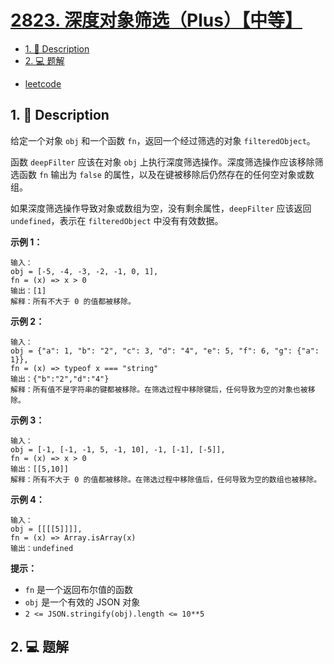 # [2823. 深度对象筛选（Plus）【中等】](https://github.com/Tdahuyou/leetcode/tree/main/2823.%20%E6%B7%B1%E5%BA%A6%E5%AF%B9%E8%B1%A1%E7%AD%9B%E9%80%89%EF%BC%88Plus%EF%BC%89%E3%80%90%E4%B8%AD%E7%AD%89%E3%80%91)

<!-- region:toc -->
- [1. 📝 Description](#1--description)
- [2. 💻 题解](#2--题解)
<!-- endregion:toc -->



- [leetcode](https://leetcode.cn/problems/deep-object-filter)

## 1. 📝 Description

给定一个对象 `obj` 和一个函数 `fn`，返回一个经过筛选的对象 `filteredObject`。

函数 `deepFilter` 应该在对象 `obj` 上执行深度筛选操作。深度筛选操作应该移除筛选函数 `fn` 输出为 `false` 的属性，以及在键被移除后仍然存在的任何空对象或数组。

如果深度筛选操作导致对象或数组为空，没有剩余属性，`deepFilter` 应该返回 `undefined`，表示在 `filteredObject` 中没有有效数据。

**示例 1：**
```
输入：
obj = [-5, -4, -3, -2, -1, 0, 1],
fn = (x) => x > 0
输出：[1]
解释：所有不大于 0 的值都被移除。
```
**示例 2：**
```
输入：
obj = {"a": 1, "b": "2", "c": 3, "d": "4", "e": 5, "f": 6, "g": {"a": 1}},
fn = (x) => typeof x === "string"
输出：{"b":"2","d":"4"}
解释：所有值不是字符串的键都被移除。在筛选过程中移除键后，任何导致为空的对象也被移除。
```
**示例 3：**
```
输入：
obj = [-1, [-1, -1, 5, -1, 10], -1, [-1], [-5]],
fn = (x) => x > 0
输出：[[5,10]]
解释：所有不大于 0 的值都被移除。在筛选过程中移除值后，任何导致为空的数组也被移除。
```
**示例 4：**
```
输入：
obj = [[[[5]]]],
fn = (x) => Array.isArray(x)
输出：undefined
```
**提示：**

- `fn` 是一个返回布尔值的函数
- `obj` 是一个有效的 JSON 对象
- `2 <= JSON.stringify(obj).length <= 10**5`

## 2. 💻 题解

```

```


